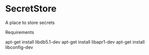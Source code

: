 SecretStore
===========

A place to store secrets

Requirements

apt-get install libdb5.1-dev
apt-get install libapr1-dev
apt-get install libconfig-dev
